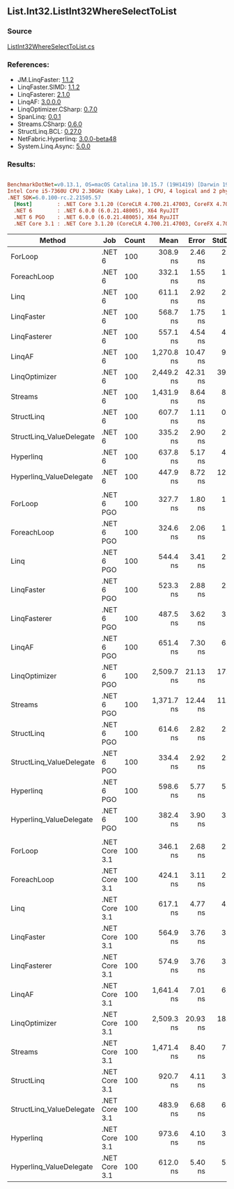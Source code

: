 ﻿## List.Int32.ListInt32WhereSelectToList

### Source
[ListInt32WhereSelectToList.cs](../LinqBenchmarks/List/Int32/ListInt32WhereSelectToList.cs)

### References:
- JM.LinqFaster: [1.1.2](https://www.nuget.org/packages/JM.LinqFaster/1.1.2)
- LinqFaster.SIMD: [1.1.2](https://www.nuget.org/packages/LinqFaster.SIMD/1.0.3)
- LinqFasterer: [2.1.0](https://www.nuget.org/packages/LinqFasterer/2.1.0)
- LinqAF: [3.0.0.0](https://www.nuget.org/packages/LinqAF/3.0.0.0)
- LinqOptimizer.CSharp: [0.7.0](https://www.nuget.org/packages/LinqOptimizer.CSharp/0.7.0)
- SpanLinq: [0.0.1](https://www.nuget.org/packages/SpanLinq/0.0.1)
- Streams.CSharp: [0.6.0](https://www.nuget.org/packages/Streams.CSharp/0.6.0)
- StructLinq.BCL: [0.27.0](https://www.nuget.org/packages/StructLinq/0.27.0)
- NetFabric.Hyperlinq: [3.0.0-beta48](https://www.nuget.org/packages/NetFabric.Hyperlinq/3.0.0-beta48)
- System.Linq.Async: [5.0.0](https://www.nuget.org/packages/System.Linq.Async/5.0.0)

### Results:
``` ini

BenchmarkDotNet=v0.13.1, OS=macOS Catalina 10.15.7 (19H1419) [Darwin 19.6.0]
Intel Core i5-7360U CPU 2.30GHz (Kaby Lake), 1 CPU, 4 logical and 2 physical cores
.NET SDK=6.0.100-rc.2.21505.57
  [Host]        : .NET Core 3.1.20 (CoreCLR 4.700.21.47003, CoreFX 4.700.21.47101), X64 RyuJIT
  .NET 6        : .NET 6.0.0 (6.0.21.48005), X64 RyuJIT
  .NET 6 PGO    : .NET 6.0.0 (6.0.21.48005), X64 RyuJIT
  .NET Core 3.1 : .NET Core 3.1.20 (CoreCLR 4.700.21.47003, CoreFX 4.700.21.47101), X64 RyuJIT


```
|                   Method |           Job | Count |       Mean |    Error |   StdDev |        Ratio | RatioSD |  Gen 0 | Allocated |
|------------------------- |-------------- |------ |-----------:|---------:|---------:|-------------:|--------:|-------:|----------:|
|                  ForLoop |        .NET 6 |   100 |   308.9 ns |  2.46 ns |  2.30 ns |     baseline |         | 0.3095 |     648 B |
|              ForeachLoop |        .NET 6 |   100 |   332.1 ns |  1.55 ns |  1.29 ns | 1.07x slower |   0.01x | 0.3095 |     648 B |
|                     Linq |        .NET 6 |   100 |   611.1 ns |  2.92 ns |  2.59 ns | 1.98x slower |   0.01x | 0.3824 |     800 B |
|               LinqFaster |        .NET 6 |   100 |   568.7 ns |  1.75 ns |  1.37 ns | 1.84x slower |   0.01x | 0.4396 |     920 B |
|             LinqFasterer |        .NET 6 |   100 |   557.1 ns |  4.54 ns |  4.25 ns | 1.80x slower |   0.02x | 0.5617 |   1,176 B |
|                   LinqAF |        .NET 6 |   100 | 1,270.8 ns | 10.47 ns |  9.79 ns | 4.11x slower |   0.04x | 0.3090 |     648 B |
|            LinqOptimizer |        .NET 6 |   100 | 2,449.2 ns | 42.31 ns | 39.58 ns | 7.93x slower |   0.12x | 4.2801 |   8,962 B |
|                  Streams |        .NET 6 |   100 | 1,431.9 ns |  8.64 ns |  8.08 ns | 4.64x slower |   0.04x | 0.5684 |   1,192 B |
|               StructLinq |        .NET 6 |   100 |   607.7 ns |  1.11 ns |  0.87 ns | 1.97x slower |   0.02x | 0.1755 |     368 B |
| StructLinq_ValueDelegate |        .NET 6 |   100 |   335.2 ns |  2.90 ns |  2.71 ns | 1.08x slower |   0.01x | 0.1297 |     272 B |
|                Hyperlinq |        .NET 6 |   100 |   637.8 ns |  5.17 ns |  4.83 ns | 2.06x slower |   0.02x | 0.1297 |     272 B |
|  Hyperlinq_ValueDelegate |        .NET 6 |   100 |   447.9 ns |  8.72 ns | 12.22 ns | 1.46x slower |   0.05x | 0.1297 |     272 B |
|                          |               |       |            |          |          |              |         |        |           |
|                  ForLoop |    .NET 6 PGO |   100 |   327.7 ns |  1.80 ns |  1.69 ns |     baseline |         | 0.3095 |     648 B |
|              ForeachLoop |    .NET 6 PGO |   100 |   324.6 ns |  2.06 ns |  1.72 ns | 1.01x faster |   0.01x | 0.3095 |     648 B |
|                     Linq |    .NET 6 PGO |   100 |   544.4 ns |  3.41 ns |  2.85 ns | 1.66x slower |   0.01x | 0.3824 |     800 B |
|               LinqFaster |    .NET 6 PGO |   100 |   523.3 ns |  2.88 ns |  2.41 ns | 1.60x slower |   0.01x | 0.4396 |     920 B |
|             LinqFasterer |    .NET 6 PGO |   100 |   487.5 ns |  3.62 ns |  3.38 ns | 1.49x slower |   0.01x | 0.5617 |   1,176 B |
|                   LinqAF |    .NET 6 PGO |   100 |   651.4 ns |  7.30 ns |  6.47 ns | 1.99x slower |   0.02x | 0.3090 |     648 B |
|            LinqOptimizer |    .NET 6 PGO |   100 | 2,509.7 ns | 21.13 ns | 17.65 ns | 7.65x slower |   0.06x | 4.2801 |   8,962 B |
|                  Streams |    .NET 6 PGO |   100 | 1,371.7 ns | 12.44 ns | 11.02 ns | 4.18x slower |   0.04x | 0.5684 |   1,192 B |
|               StructLinq |    .NET 6 PGO |   100 |   614.6 ns |  2.82 ns |  2.50 ns | 1.87x slower |   0.01x | 0.1755 |     368 B |
| StructLinq_ValueDelegate |    .NET 6 PGO |   100 |   334.4 ns |  2.92 ns |  2.59 ns | 1.02x slower |   0.01x | 0.1297 |     272 B |
|                Hyperlinq |    .NET 6 PGO |   100 |   598.6 ns |  5.77 ns |  5.40 ns | 1.83x slower |   0.02x | 0.1297 |     272 B |
|  Hyperlinq_ValueDelegate |    .NET 6 PGO |   100 |   382.4 ns |  3.90 ns |  3.26 ns | 1.17x slower |   0.01x | 0.1297 |     272 B |
|                          |               |       |            |          |          |              |         |        |           |
|                  ForLoop | .NET Core 3.1 |   100 |   346.1 ns |  2.68 ns |  2.51 ns |     baseline |         | 0.3095 |     648 B |
|              ForeachLoop | .NET Core 3.1 |   100 |   424.1 ns |  3.11 ns |  2.91 ns | 1.23x slower |   0.01x | 0.3090 |     648 B |
|                     Linq | .NET Core 3.1 |   100 |   617.1 ns |  4.77 ns |  4.46 ns | 1.78x slower |   0.02x | 0.3824 |     800 B |
|               LinqFaster | .NET Core 3.1 |   100 |   564.9 ns |  3.76 ns |  3.33 ns | 1.63x slower |   0.02x | 0.4396 |     920 B |
|             LinqFasterer | .NET Core 3.1 |   100 |   574.9 ns |  3.76 ns |  3.14 ns | 1.66x slower |   0.02x | 0.5617 |   1,176 B |
|                   LinqAF | .NET Core 3.1 |   100 | 1,641.4 ns |  7.01 ns |  6.55 ns | 4.74x slower |   0.04x | 0.3090 |     648 B |
|            LinqOptimizer | .NET Core 3.1 |   100 | 2,509.3 ns | 20.93 ns | 18.55 ns | 7.25x slower |   0.08x | 4.2953 |   8,992 B |
|                  Streams | .NET Core 3.1 |   100 | 1,471.4 ns |  8.40 ns |  7.45 ns | 4.25x slower |   0.03x | 0.5684 |   1,192 B |
|               StructLinq | .NET Core 3.1 |   100 |   920.7 ns |  4.11 ns |  3.85 ns | 2.66x slower |   0.02x | 0.1755 |     368 B |
| StructLinq_ValueDelegate | .NET Core 3.1 |   100 |   483.9 ns |  6.68 ns |  6.25 ns | 1.40x slower |   0.02x | 0.1297 |     272 B |
|                Hyperlinq | .NET Core 3.1 |   100 |   973.6 ns |  4.10 ns |  3.42 ns | 2.81x slower |   0.02x | 0.1297 |     272 B |
|  Hyperlinq_ValueDelegate | .NET Core 3.1 |   100 |   612.0 ns |  5.40 ns |  5.05 ns | 1.77x slower |   0.02x | 0.1297 |     272 B |
